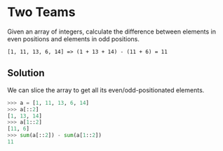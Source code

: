 # Two Teams

Given an array of integers, calculate the difference between elements in even positions and elements in odd positions.

`[1, 11, 13, 6, 14] => (1 + 13 + 14) - (11 + 6) = 11`

## Solution

We can slice the array to get all its even/odd-positionated elements.

```python
>>> a = [1, 11, 13, 6, 14]
>>> a[::2]
[1, 13, 14]
>>> a[1::2]
[11, 6]
>>> sum(a[::2]) - sum(a[1::2])
11
```
